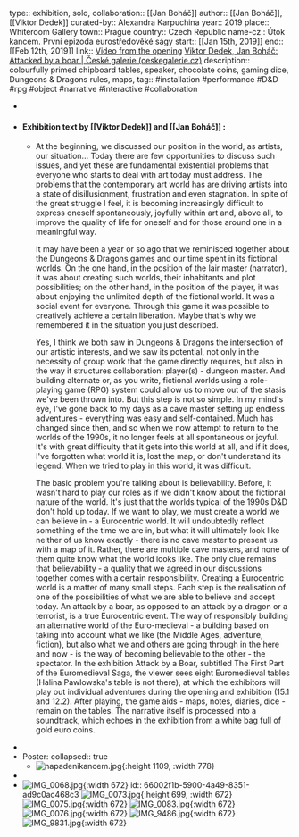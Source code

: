 type:: exhibition, solo,
collaboration:: [[Jan Boháč]]
author:: [[Jan Boháč]], [[Viktor Dedek]] 
curated-by:: Alexandra Karpuchina
year:: 2019
place:: Whiteroom Gallery
town:: Prague
country:: Czech Republic
name-cz:: Útok kancem. První epizoda eurostředověké ságy
start:: [[Jan 15th, 2019]] 
end:: [[Feb 12th, 2019]] 
link:: [Video from the opening](https://www.youtube.com/watch?app=desktop&v=TKacNktHNDU&ab_channel=%C4%8Cesk%C3%A9galerie) [Viktor Dedek, Jan Boháč: Attacked by a boar | České galerie (ceskegalerie.cz)](https://ceskegalerie.cz/en/vystavy/1590/viktor-dedek-jan-bohac-napadeni-kancem)
description:: colourfully primed chipboard tables, speaker, chocolate coins, gaming dice, Dungeons & Dragons rules, maps, 
tag:: #installation #performance #D&D #rpg #object #narrative #interactive #collaboration

-
- #### Exhibition text by [[Viktor Dedek]] and [[Jan Boháč]] :
	- At the beginning, we discussed our position in the world, as artists, our situation... Today there are few opportunities to discuss such issues, and yet these are fundamental existential problems that everyone who starts to deal with art today must address. The problems that the contemporary art world has are driving artists into a state of disillusionment, frustration and even stagnation. In spite of the great struggle I feel, it is becoming increasingly difficult to express oneself spontaneously, joyfully within art and, above all, to improve the quality of life for oneself and for those around one in a meaningful way. 
	  
	  It may have been a year or so ago that we reminisced together about the Dungeons & Dragons games and our time spent in its fictional worlds. 
	  On the one hand, in the position of the lair master (narrator), it was about creating such worlds, their inhabitants and plot possibilities; on the other hand, in the position of the player, it was about enjoying the unlimited depth of the fictional world. It was a social event for everyone. Through this game it was possible to creatively achieve a certain liberation. Maybe that's why we remembered it in the situation you just described. 
	  
	  Yes, I think we both saw in Dungeons & Dragons the intersection of our artistic interests, and we saw its potential, not only in the necessity of group work that the game directly requires, but also in the way it structures collaboration: player(s) - dungeon master. 
	  And building alternate or, as you write, fictional worlds using a role-playing game (RPG) system could allow us to move out of the stasis we've been thrown into. 
	  But this step is not so simple. In my mind's eye, I've gone back to my days as a cave master setting up endless adventures - everything was easy and self-contained. Much has changed since then, and so when we now attempt to return to the worlds of the 1990s, it no longer feels at all spontaneous or joyful. It's with great difficulty that it gets into this world at all, and if it does, I've forgotten what world it is, lost the map, or don't understand its legend. When we tried to play in this world, it was difficult. 
	  
	  The basic problem you're talking about is believability. Before, it wasn't hard to play our roles as if we didn't know about the fictional nature of the world. It's just that the worlds typical of the 1990s D&D don't hold up today. 
	  If we want to play, we must create a world we can believe in - a Eurocentric world. It will undoubtedly reflect something of the time we are in, but what it will ultimately look like neither of us know exactly - there is no cave master to present us with a map of it. Rather, there are multiple cave masters, and none of them quite know what the world looks like. The only clue remains that believability - a quality that we agreed in our discussions together comes with a certain responsibility. 
	  Creating a Eurocentric world is a matter of many small steps. Each step is the realisation of one of the possibilities of what we are able to believe and accept today. An attack by a boar, as opposed to an attack by a dragon or a terrorist, is a true Eurocentric event. 
	  The way of responsibly building an alternative world of the Euro-medieval - a building based on taking into account what we like (the Middle Ages, adventure, fiction), but also what we and others are going through in the here and now - is the way of becoming believable to the other - the spectator. 
	  In the exhibition Attack by a Boar, subtitled The First Part of the Euromedieval Saga, the viewer sees eight Euromedieval tables (Halina Pawlowska's table is not there), at which the exhibitors will play out individual adventures during the opening and exhibition (15.1 and 12.2). After playing, the game aids - maps, notes, diaries, dice - remain on the tables. The narrative itself is processed into a soundtrack, which echoes in the exhibition from a white bag full of gold euro coins.
-
- Poster:
  collapsed:: true
	- ![napadenikancem.jpg](../assets/napadenikancem_1711286772108_0.jpg){:height 1109, :width 778}
-
- ![IMG_0068.jpg](../assets/IMG_0068_1711288227440_0.jpg){:width 672}
  id:: 66002f1b-5900-4a49-8351-ad9c0ac468c3
  ![IMG_0073.jpg](../assets/IMG_0073_1711288232536_0.jpg){:height 699, :width 672}
  ![IMG_0075.jpg](../assets/IMG_0075_1711288237623_0.jpg){:width 672}
  ![IMG_0083.jpg](../assets/IMG_0083_1711288322470_0.jpg){:width 672}
  ![IMG_0076.jpg](../assets/IMG_0076_1711288242026_0.jpg){:width 672}
  ![IMG_9486.jpg](../assets/IMG_9486_1711288253050_0.jpg){:width 672}
  ![IMG_9831.jpg](../assets/IMG_9831_1711288258340_0.jpg){:width 672}